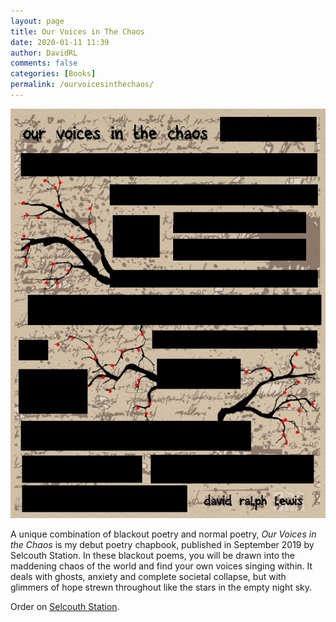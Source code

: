```yaml
---
layout: page
title: Our Voices in The Chaos
date: 2020-01-11 11:39
author: DavidRL
comments: false
categories: [Books]
permalink: /ourvoicesinthechaos/
---
```

<img src="/assets/images/site/ourvoices.jpg"  class="center">

A unique combination of blackout poetry and normal poetry, <em>Our Voices in the Chaos</em> is my debut poetry chapbook, published in September 2019 by Selcouth Station. In these blackout poems, you will be drawn into the maddening chaos of the world and find your own voices singing within. It deals with ghosts, anxiety and complete societal collapse, but with glimmers of hope strewn throughout like the stars in the empty night sky.

Order on <a href="https://www.selcouthstation.com/product-page/our-voices-in-the-chaos">Selcouth Station</a>.
